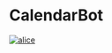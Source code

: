 # CalendarBot

[![alice](https://dialogs.s3.yandex.net/badges/v1-term3.svg)](https://alice.ya.ru/s/c4393677-c2ce-453e-a6d3-f1ba03ee6ab4)
